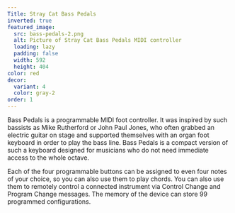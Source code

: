 ```yaml
---
Title: Stray Cat Bass Pedals
inverted: true
featured_image:
  src: bass-pedals-2.png
  alt: Picture of Stray Cat Bass Pedals MIDI controller
  loading: lazy
  padding: false
  width: 592
  height: 404
color: red
decor:
  variant: 4
  color: gray-2
order: 1
---
```


Bass Pedals is a programmable MIDI foot controller. It was inspired by such bassists as Mike Rutherford or John Paul Jones, who often grabbed an electric guitar on stage and supported themselves with an organ foot keyboard in order to play the bass line. Bass Pedals is a compact version of such a keyboard designed for musicians who do not need immediate access to the whole octave.

Each of the four programmable buttons can be assigned to even four notes of your choice, so you can also use them to play chords. You can also use them to remotely control a connected instrument via Control Change and Program Change messages. The memory of the device can store 99 programmed configurations.
